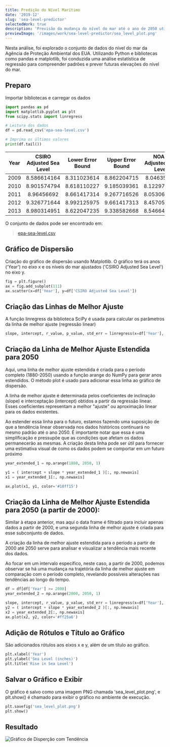 ```yaml
---
title: Predição do Nível Marítimo
date: '2019-12'
slug: 'sea-level-predictor'
selectedWork: true
description: 'Previsão da mudança do nível do mar até o ano de 2050 utilizando a média global do nível do mar desde 1880.'
previewImage: '/images/work/sea-level-predictor/sea_level_plot.png'
---
```


Nesta análise, foi explorado o conjunto de dados do nível do mar da Agência de Proteção Ambiental dos EUA. Utilizando Python e bibliotecas como pandas e matplotlib, foi conduzida uma análise estatística de regressão para compreender padrões e prever futuras elevações do nível do mar.

## Preparo

Importar bibliotecas e carregar os dados

```python
import pandas as pd
import matplotlib.pyplot as plt
from scipy.stats import linregress

# Leitura dos dados
df = pd.read_csv('epa-sea-level.csv')
```

```python
# Imprima os últimos valores
print(df.tail())
```

| Year | CSIRO Adjusted Sea Level | Lower Error Bound | Upper Error Bound | NOAA Adjusted Sea Level |
| :--: | :----------------------: | :---------------: | :---------------: | :---------------------: |
| 2009 |       8.586614164        |    8.311023614    |    8.862204715    |       8.04635409        |
| 2010 |       8.901574794        |    8.618110227    |    9.185039361    |       8.122972567       |
| 2011 |        8.96456692        |    8.661417314    |    9.267716526    |       8.053065004       |
| 2012 |       9.326771644        |    8.992125975    |    9.661417313    |       8.457057629       |
| 2013 |       8.980314951        |    8.622047235    |    9.338582668    |       8.546648227       |

O conjunto de dados pode ser encontrado em:

> [epa-sea-level.csv](https://gist.github.com/VinVaz/b78f0947af1dd11464b64e49d700c6bc)

## Gráfico de Dispersão

Criação do gráfico de dispersão usando Matplotlib. O gráfico terá os anos ('Year') no eixo x e os níveis do mar ajustados ('CSIRO Adjusted Sea Level') no eixo y.

```python
fig = plt.figure()
ax = fig.add_subplot(111)
ax.scatter(x=df['Year'], y=df['CSIRO Adjusted Sea Level'])
```

## Criação das Linhas de Melhor Ajuste

A função linregress da biblioteca SciPy é usada para calcular os parâmetros da linha de melhor ajuste (regressão linear)

```python
slope, intercept, r_value, p_value, std_err = linregress(x=df['Year'], y=df['CSIRO Adjusted Sea Level'])
```

## Criação da Linha de Melhor Ajuste Estendida para 2050

Aqui, uma linha de melhor ajuste estendida é criada para o período completo (1880-2050) usando a função arange do NumPy para gerar anos estendidos. O método plot é usado para adicionar essa linha ao gráfico de dispersão.

A linha de melhor ajuste é determinada pelos coeficientes de inclinação (slope) e interceptação (intercept) obtidos a partir da regressão linear. Esses coeficientes representam a melhor "ajuste" ou aproximação linear para os dados existentes.

Ao estender essa linha para o futuro, estamos fazendo uma suposição de que a tendência linear observada nos dados históricos continuará no mesmo padrão até o ano 2050. É importante notar que essa é uma simplificação e pressupõe que as condições que afetam os dados permanecerão as mesmas. A criação desta linha pode ser útil para fornecer uma estimativa visual de como os dados podem se comportar em um futuro próximo

```python
year_extended_1 = np.arange(1880, 2050, 1)

y1 = ( intercept + slope * year_extended_1 )[:, np.newaxis]
x1 = year_extended_1[:, np.newaxis]

ax.plot(x1, y1, color='#10ff15')
```

## Criação da Linha de Melhor Ajuste Estendida para 2050 (a partir de 2000):

Similar à etapa anterior, mas aqui o data frame é filtrado para incluir apenas dados a partir de 2000, e uma segunda linha de melhor ajuste é criada para esse subconjunto de dados.

A criação da linha de melhor ajuste estendida para o período a partir de 2000 até 2050 serve para analisar e visualizar a tendência mais recente dos dados.

Ao focar em um intervalo específico, neste caso, a partir de 2000, podemos observar se há uma mudança na trajetória da linha de melhor ajuste em comparação com o período completo, revelando possíveis alterações nas tendências ao longo do tempo.

```python
df = df[df['Year'] >= 2000]
year_extended_2 = np.arange(2000, 2050, 1)

slope, intercept, r_value, p_value, std_err = linregress(x=df['Year'], y=df['CSIRO Adjusted Sea Level'])
y2 = ( intercept + slope * year_extended_2 )[:, np.newaxis]
x2 = year_extended_2[:, np.newaxis]
ax.plot(x2, y2, color='#ff25a6')
```

## Adição de Rótulos e Título ao Gráfico

São adicionados rótulos aos eixos x e y, além de um título ao gráfico.

```python
plt.xlabel('Year')
plt.ylabel('Sea Level (inches)')
plt.title('Rise in Sea Level')
```

## Salvar o Gráfico e Exibir

O gráfico é salvo como uma imagem PNG chamada 'sea_level_plot.png', e plt.show() é chamado para exibir o gráfico no ambiente de execução.

```python
plt.savefig('sea_level_plot.png')
plt.show()
```

## Resultado

![Gráfico de Disperção com Tendência](/images/work/sea-level-predictor/sea_level_plot.png)
